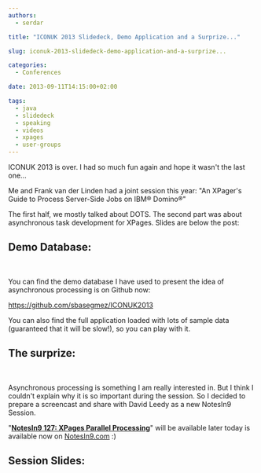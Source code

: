 ```yaml
---
authors:
  - serdar

title: "ICONUK 2013 Slidedeck, Demo Application and a Surprize..."

slug: iconuk-2013-slidedeck-demo-application-and-a-surprize...

categories:
  - Conferences

date: 2013-09-11T14:15:00+02:00

tags:
  - java
  - slidedeck
  - speaking
  - videos
  - xpages
  - user-groups
---
```


ICONUK 2013 is over. I had so much fun again and hope it wasn't the last one...

Me and Frank van der Linden had a joint session this year: "An XPager's Guide to Process Server-Side Jobs on IBM® Domino®"
<!-- more -->
The first half, we mostly talked about DOTS. The second part was about asynchronous task development for XPages. Slides are below the post:

Demo Database:
--------------

<br />

You can find the demo database I have used to present the idea of asynchronous processing is on Github now:

<https://github.com/sbasegmez/ICONUK2013>

You can also find the full application loaded with lots of sample data (guaranteed that it will be slow!), so you can play with it.

The surprize:
-------------

<br />

Asynchronous processing is something I am really interested in. But I think I couldn't explain why it is so important during the session. So I decided to prepare a screencast and share with David Leedy as a new NotesIn9 Session.

"[**NotesIn9 127: XPages Parallel Processing**](http://notesin9.com/index.php/2013/09/11/notesin9-127-xpages-parallel-processing/)" will be available later today is available now on [NotesIn9.com](http://notesin9.com/) :)

Session Slides:
---------------

<br />

<script async class="speakerdeck-embed" data-id="a058d760f9790130bb2676ac50ee3936" data-ratio="1.33333333333333" src="//speakerdeck.com/assets/embed.js"></script>
